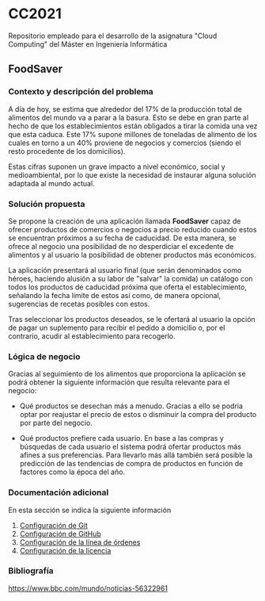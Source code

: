 # CC2021

Repositorio empleado para el desarrollo de la asignatura "Cloud Computing" del Máster en Ingeniería Informática

## FoodSaver

### Contexto y descripción del problema

A día de hoy, se estima que alrededor del 17% de la producción total de alimentos del mundo va a parar a la basura. Esto se debe en gran parte al hecho de que los establecimientos están obligados a tirar la comida una vez que esta caduca. Este 17% supone millones de toneladas de alimento de los cuales en torno a un 40% proviene de negocios y comercios (siendo el resto procedente de los domicilios). 

Estas cifras suponen un grave impacto a nivel económico, social y medioambiental, por lo que existe la necesidad de instaurar alguna solución adaptada al mundo actual.

### Solución propuesta

Se propone la creación de una aplicación llamada **FoodSaver** capaz de ofrecer productos de comercios o negocios a precio reducido cuando estos se encuentran próximos a su fecha de caducidad. De esta manera, se ofrece al negocio una posibilidad de no desperdiciar el excedente de alimentos y al usuario la posibilidad de obtener productos más económicos.

La aplicación presentará al usuario final (que serán denominados como héroes, haciendo alusión a su labor de "salvar" la comida) un catálogo con todos los productos de caducidad próxima que oferta el establecimiento, señalando la fecha límite de estos así como, de manera opcional, sugerencias de recetas posibles con estos.

Tras seleccionar los productos deseados, se le ofertará al usuario la opción de pagar un suplemento para recibir el pedido a domicilio o, por el contrario, acudir al establecimiento para recogerlo. 

### Lógica de negocio

Gracias al seguimiento de los alimentos que proporciona la aplicación se podrá obtener la siguiente información que resulta relevante para el negocio:

* Qué productos se desechan más a menudo. Gracias a ello se podría optar por reajustar el precio de estos o disminuir la compra del producto por parte del negocio. 

* Qué productos prefiere cada usuario. En base a las compras y búsquedas de cada usuario el sistema podrá ofertar productos más afines a sus preferencias. Para llevarlo más allá también será posible la predicción de las tendencias de compra de productos en función de factores como la época del año.

### Documentación adicional

En esta sección se indica la siguiente información

1. [Configuración de Git](https://github.com/Mil4n0r/CC2021/blob/main/docs/git_config.md)
2. [Configuración de GitHub](https://github.com/Mil4n0r/CC2021/blob/main/docs/github_config.md)
3. [Configuración de la línea de órdenes](https://github.com/Mil4n0r/CC2021/blob/main/docs/command_config.md)
4. [Configuración de la licencia](https://github.com/Mil4n0r/CC2021/blob/main/LICENSE)

### Bibliografía

https://www.bbc.com/mundo/noticias-56322961
